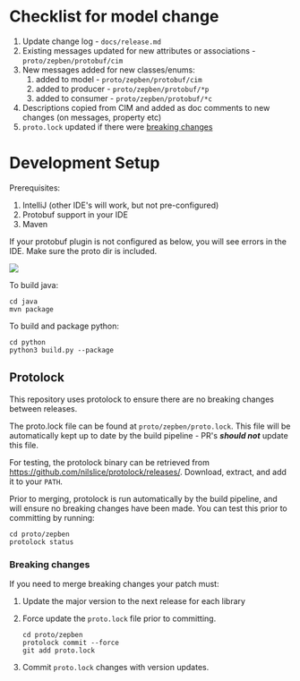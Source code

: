 # Checklist for model change #

1. Update change log - `docs/release.md`
1. Existing messages updated for new attributes or associations - `proto/zepben/protobuf/cim`
1. New messages added for new classes/enums:
   1. added to model - `proto/zepben/protobuf/cim`
   1. added to producer - `proto/zepben/protobuf/*p`
   1. added to consumer - `proto/zepben/protobuf/*c`
1. Descriptions copied from CIM and added as doc comments to new changes (on messages, property etc)
1. `proto.lock` updated if there were [breaking changes](#breaking-changes)

# Development Setup #

Prerequisites:

1. IntelliJ (other IDE's will work, but not pre-configured)
1. Protobuf support in your IDE
1. Maven

If your protobuf plugin is not configured as below, you will see errors in the IDE. Make sure the proto dir is included.    
 
![](images/plugin-config.png)

To build java:

```
cd java
mvn package
```

To build and package python:

```
cd python
python3 build.py --package
```
 
## Protolock ##

This repository uses protolock to ensure there are no breaking changes between releases.

The proto.lock file can be found at `proto/zepben/proto.lock`. This file will be automatically kept up to date by the build pipeline - PR's **_should not_** update this file. 

For testing, the protolock binary can be retrieved from https://github.com/nilslice/protolock/releases/. Download, extract, and add it to your `PATH`. 

Prior to merging, protolock is run automatically by the build pipeline, and will ensure no breaking changes have been made. You can test this prior to committing by running:

```
cd proto/zepben
protolock status
```

### Breaking changes ###

If you need to merge breaking changes your patch must:

1. Update the major version to the next release for each library

1. Force update the `proto.lock` file prior to committing.

    ```
    cd proto/zepben
    protolock commit --force
    git add proto.lock
    ```
    
1. Commit `proto.lock` changes with version updates.
